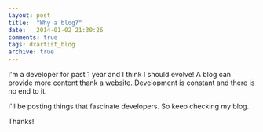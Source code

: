 ```yaml
---
layout: post
title:  "Why a blog?"
date:   2014-01-02 21:30:26
comments: true
tags: dxartist_blog
archive: true
---
```

I'm a developer for past 1 year and I think I should evolve! A blog can provide more content thank a website. Development is constant and there is no end to it. 

I'll be posting things that fascinate developers. So keep checking my blog.

Thanks!
